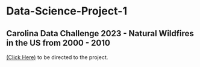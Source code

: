 # Data-Science-Project-1
## Carolina Data Challenge 2023 - Natural Wildfires in the US from 2000 - 2010

[(Click Here)](NaturalFiresCDC2023.ipynb) to be directed to the project.

